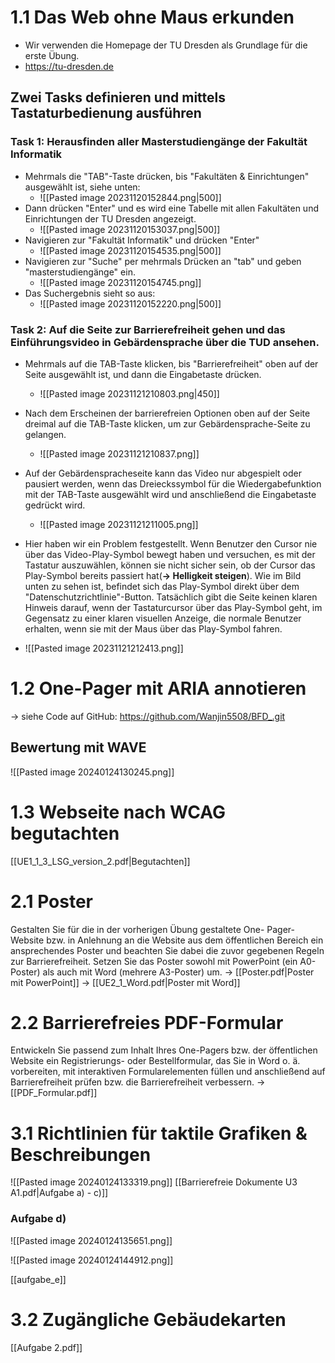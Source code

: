 # 1.1 Das Web ohne Maus erkunden
- Wir verwenden die Homepage der TU Dresden als Grundlage für die erste Übung.
- https://tu-dresden.de

## Zwei Tasks definieren und mittels Tastaturbedienung ausführen
### Task 1: Herausfinden aller Masterstudiengänge der Fakultät Informatik
- Mehrmals die "TAB"-Taste drücken, bis "Fakultäten & Einrichtungen" ausgewählt ist, siehe unten:
	- ![[Pasted image 20231120152844.png|500]]
- Dann drücken "Enter" und es wird eine Tabelle mit allen Fakultäten und Einrichtungen der TU Dresden angezeigt.
	- ![[Pasted image 20231120153037.png|500]]
- Navigieren zur "Fakultät Informatik" und drücken "Enter"
	- ![[Pasted image 20231120154535.png|500]]
- Navigieren zur "Suche" per mehrmals Drücken an "tab" und geben "masterstudiengänge" ein.
	- ![[Pasted image 20231120154745.png]]
- Das Suchergebnis sieht so aus:
	- ![[Pasted image 20231120152220.png|500]]


### Task 2: Auf die Seite zur Barrierefreiheit gehen und das Einführungsvideo in Gebärdensprache über die TUD ansehen.
- Mehrmals auf die TAB-Taste klicken, bis "Barrierefreiheit" oben auf der Seite ausgewählt ist, und dann die Eingabetaste drücken.
	- ![[Pasted image 20231121210803.png|450]]
- Nach dem Erscheinen der barrierefreien Optionen oben auf der Seite dreimal auf die TAB-Taste klicken, um zur Gebärdensprache-Seite zu gelangen.
	- ![[Pasted image 20231121210837.png]]
- Auf der Gebärdenspracheseite kann das Video nur abgespielt oder pausiert werden, wenn das Dreieckssymbol für die Wiedergabefunktion mit der TAB-Taste ausgewählt wird und anschließend die Eingabetaste gedrückt wird. 
	- ![[Pasted image 20231121211005.png]]
- Hier haben wir ein Problem festgestellt. Wenn Benutzer den Cursor nie über das Video-Play-Symbol bewegt haben und versuchen, es mit der Tastatur auszuwählen, können sie nicht sicher sein, ob der Cursor das Play-Symbol bereits passiert hat(**-> Helligkeit steigen**). Wie im Bild unten zu sehen ist, befindet sich das Play-Symbol direkt über dem "Datenschutzrichtlinie"-Button. Tatsächlich gibt die Seite keinen klaren Hinweis darauf, wenn der Tastaturcursor über das Play-Symbol geht, im Gegensatz zu einer klaren visuellen Anzeige, die normale Benutzer erhalten, wenn sie mit der Maus über das Play-Symbol fahren.


- ![[Pasted image 20231121212413.png]]


# 1.2 One-Pager mit ARIA annotieren
-> siehe Code auf GitHub: https://github.com/Wanjin5508/BFD_.git

## Bewertung mit WAVE
![[Pasted image 20240124130245.png]]


# 1.3 Webseite nach WCAG begutachten
[[UE1_1_3_LSG_version_2.pdf|Begutachten]]

# 2.1 Poster
Gestalten Sie für die in der vorherigen Übung gestaltete One-
Pager-Website bzw. in Anlehnung an die Website aus dem
öffentlichen Bereich ein ansprechendes Poster und beachten Sie
dabei die zuvor gegebenen Regeln zur Barrierefreiheit. Setzen Sie
das Poster sowohl mit PowerPoint (ein A0-Poster) als auch mit
Word (mehrere A3-Poster) um.
-> [[Poster.pdf|Poster mit PowerPoint]]
-> [[UE2_1_Word.pdf|Poster mit Word]]

# 2.2 Barrierefreies PDF-Formular
Entwickeln Sie passend zum Inhalt Ihres One-Pagers
bzw. der öffentlichen Website ein Registrierungs- oder
Bestellformular, das Sie in Word o. ä. vorbereiten, mit
interaktiven Formularelementen füllen und
anschließend auf Barrierefreiheit prüfen bzw. die
Barrierefreiheit verbessern.
-> [[PDF_Formular.pdf]]

# 3.1 Richtlinien für taktile Grafiken & Beschreibungen
![[Pasted image 20240124133319.png]]
[[Barrierefreie Dokumente U3 A1.pdf|Aufgabe a) - c)]]

### Aufgabe d)
![[Pasted image 20240124135651.png]]

![[Pasted image 20240124144912.png]]

[[aufgabe_e]]

# 3.2 Zugängliche Gebäudekarten
[[Aufgabe 2.pdf]]

